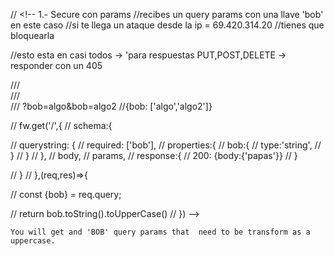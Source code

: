 // <!-- 1.- Secure con params
//recibes un query params con una llave 'bob' en este caso
//si te llega un ataque desde la ip = 69.420.314.20
//tienes que bloquearla

//esto esta en casi todos -> 'para respuestas PUT,POST,DELETE -> responder con un 405

///  
///  
///  ?bob=algo&bob=algo2
//{bob: ['algo','algo2']}

// fw.get('/',{
//     schema:{

//         querystring: {
//             required: ['bob'],
//             properties:{
//                 bob:{
//                     type:'string',
//                 }
//             }
//         },
//         body,
//         params,
//         response:{
//             200: {body:{'papas'}}
//         }

//     }
// },(req,res)=>{

//     const {bob} = req.query;
    
//     return bob.toString().toUpperCase()
// }) -->



`
    You will get and 'BOB' query params that 
    need to be transform as a uppercase.
`
